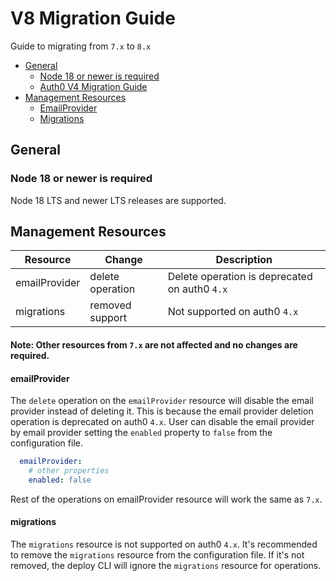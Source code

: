 # V8 Migration Guide

Guide to migrating from `7.x` to `8.x`

- [General](#general)
    - [Node 18 or newer is required](#node-18-or-newer-is-required)
    - [Auth0 V4 Migration Guide](https://github.com/auth0/node-auth0/blob/master/v4_MIGRATION_GUIDE.md)
- [Management Resources](#management-resources)
    - [EmailProvider](#emailProvider)
    - [Migrations](#migrations)

## General

### Node 18 or newer is required

Node 18 LTS and newer LTS releases are supported.

## Management Resources

| Resource      | Change           | Description                                   |
|---------------|------------------|-----------------------------------------------|
| emailProvider | delete operation | Delete operation is deprecated on auth0 `4.x` |
| migrations    | removed support  | Not supported on auth0 `4.x`                  |

#### Note: Other resources from `7.x` are not affected and no changes are required.

#### emailProvider

The `delete` operation on the `emailProvider` resource will disable the email provider instead of deleting it.
This is because the email provider deletion operation is deprecated on auth0 `4.x`. User can disable the email provider
by email provider setting the `enabled` property to `false` from the configuration file.

```yaml
  emailProvider:
    # other properties
    enabled: false
```

Rest of the operations on emailProvider resource will work the same as `7.x`.

#### migrations

The `migrations` resource is not supported on auth0 `4.x`. It's recommended to remove the `migrations` resource from the
configuration file. If it's not removed, the deploy CLI will ignore the `migrations` resource for operations.


